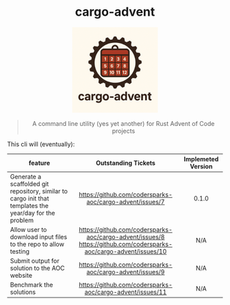 <div style="text-align: center;">

# cargo-advent

<img width="200" src="./resources/cargo-advent.png" alt="logo for cargo-advent project with rust cog with calendar image inside it">

> A command line utility (yes yet another) for Rust Advent of Code projects

</div>

This cli will (eventually):

| feature                                                                                                 |                                                  Outstanding Tickets                                                  | Implemeted Version |
|---------------------------------------------------------------------------------------------------------|:---------------------------------------------------------------------------------------------------------------------:|:------------------:|
| Generate a scaffolded git repository, similar to cargo init that templates the year/day for the problem |                               https://github.com/codersparks-aoc/cargo-advent/issues/7                                |       0.1.0        |
| Allow user to download input files to the repo to allow testing                                         | https://github.com/codersparks-aoc/cargo-advent/issues/8<br>https://github.com/codersparks-aoc/cargo-advent/issues/10 |        N/A         |
| Submit output for solution to the AOC website                                                           |                               https://github.com/codersparks-aoc/cargo-advent/issues/9                                |        N/A         |
| Benchmark the solutions                                                                                 |                               https://github.com/codersparks-aoc/cargo-advent/issues/11                               |        N/A         |